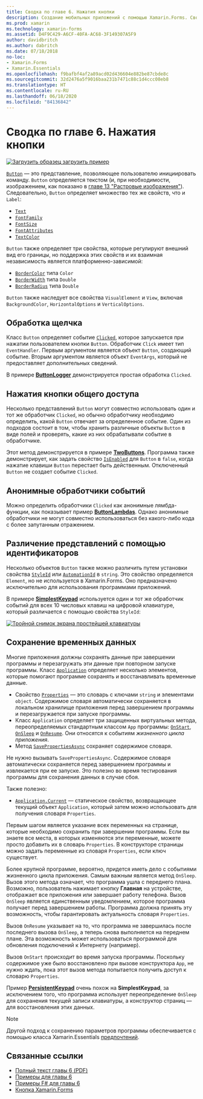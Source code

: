 ```yaml
---
title: Сводка по главе 6. Нажатия кнопки
description: Создание мобильных приложений с помощью Xamarin.Forms. Сводка по главе 6. Нажатия кнопки
ms.prod: xamarin
ms.technology: xamarin-forms
ms.assetid: D4F9C429-A6CF-40FA-AC68-3F149307A5F9
author: davidbritch
ms.author: dabritch
ms.date: 07/18/2018
no-loc:
- Xamarin.Forms
- Xamarin.Essentials
ms.openlocfilehash: f9bafbf4af2a89acd02d436604e882be87cbde8c
ms.sourcegitcommit: 32d2476a5f9016baa231b7471c88c1d4ccc08eb8
ms.translationtype: HT
ms.contentlocale: ru-RU
ms.lasthandoff: 06/18/2020
ms.locfileid: "84136842"
---
```

# <a name="summary-of-chapter-6-button-clicks"></a>Сводка по главе 6. Нажатия кнопки

[![Загрузить образец](~/media/shared/download.png) загрузить пример](https://github.com/xamarin/xamarin-forms-book-samples/tree/master/Chapter06)

[`Button`](xref:Xamarin.Forms.Button) — это представление, позволяющее пользователю инициировать команду. `Button` определяется текстом (и, при необходимости, изображением, как показано в [главе 13 "Растровые изображения"](chapter13.md)). Следовательно, `Button` определяет множество тех же свойств, что и `Label`:

- [`Text`](xref:Xamarin.Forms.Button.Text)
- [`FontFamily`](xref:Xamarin.Forms.Button.FontFamily)
- [`FontSize`](xref:Xamarin.Forms.Button.FontSize)
- [`FontAttributes`](xref:Xamarin.Forms.Button.FontAttributes)
- [`TextColor`](xref:Xamarin.Forms.Button.TextColor)

`Button` также определяет три свойства, которые регулируют внешний вид его границы, но поддержка этих свойств и их взаимная независимость является платформенно-зависимой:

- [`BorderColor`](xref:Xamarin.Forms.Button.BorderColor) типа `Color`
- [`BorderWidth`](xref:Xamarin.Forms.Button.BorderWidth) типа `Double`
- [`BorderRadius`](xref:Xamarin.Forms.Button.BorderRadius) типа `Double`

`Button` также наследует все свойства `VisualElement` и `View`, включая `BackgroundColor`, `HorizontalOptions` и `VerticalOptions`.

## <a name="processing-the-click"></a>Обработка щелчка

Класс `Button` определяет событие [`Clicked`](xref:Xamarin.Forms.Button.Clicked), которое запускается при нажатии пользователем кнопки `Button`. Обработчик `Click` имеет тип `EventHandler`. Первым аргументом является объект `Button`, создающий событие. Вторым аргументом является объект `EventArgs`, который не предоставляет дополнительных сведений.

В примере [**ButtonLogger**](https://github.com/xamarin/xamarin-forms-book-samples/tree/master/Chapter06/ButtonLogger) демонстрируется простая обработка `Clicked`.

## <a name="sharing-button-clicks"></a>Нажатия кнопки общего доступа

Несколько представлений `Button` могут совместно использовать один и тот же обработчик `Clicked`, но обычно обработчику необходимо определить, какой `Button` отвечает за определенное событие. Один из подходов состоит в том, чтобы хранить различные объекты `Button` в виде полей и проверять, какие из них обрабатывали событие в обработчике.

Этот метод демонстрируется в примере [**TwoButtons**](https://github.com/xamarin/xamarin-forms-book-samples/tree/master/Chapter06/TwoButtons). Программа также демонстрирует, как задать свойство [`IsEnabled`](xref:Xamarin.Forms.VisualElement.IsEnabled) для `Button` в `false`, когда нажатие клавиши `Button` перестает быть действенным. Отключенный `Button` не создает событие `Clicked`.

## <a name="anonymous-event-handlers"></a>Анонимные обработчики событий

Можно определить обработчики `Clicked` как анонимные лямбда-функции, как показывает пример [**ButtonLambdas**](https://github.com/xamarin/xamarin-forms-book-samples/tree/master/Chapter06/ButtonLambdas). Однако анонимные обработчики не могут совместно использоваться без какого-либо кода с более запутанным отражением.

## <a name="distinguishing-views-with-ids"></a>Различение представлений с помощью идентификаторов

Несколько объектов `Button` также можно различить путем установки свойства [`StyleId`](xref:Xamarin.Forms.Element.StyleId) или [`AutomationId`](xref:Xamarin.Forms.Element.AutomationId) в `string`. Это свойство определяется `Element`, но не используется в Xamarin.Forms. Оно предназначено исключительно для использования программами приложений.

В примере [**SimplestKeypad**](https://github.com/xamarin/xamarin-forms-book-samples/tree/master/Chapter06/SimplestKeypad) используется один и тот же обработчик событий для всех 10 числовых клавиш на цифровой клавиатуре, который различается с помощью свойства `StyleId`:

[![Тройной снимок экрана простейшей клавиатуры](images/ch06fg04-small.png "Calculator")](images/ch06fg04-large.png#lightbox "Calculator")

## <a name="saving-transient-data"></a>Сохранение временных данных

Многие приложения должны сохранять данные при завершении программы и перезагружать эти данные при повторном запуске программы. Класс [`Application`](xref:Xamarin.Forms.Application) определяет несколько элементов, которые помогают программе сохранять и восстанавливать временные данные.

- Свойство [`Properties`](xref:Xamarin.Forms.Application.Properties) — это словарь с ключами `string` и элементами `object`. Содержимое словаря автоматически сохраняется в локальном хранилище приложения перед завершением программы и перезагружается при запуске программы.
- Класс `Application` определяет три защищенных виртуальных метода, переопределяемых стандартным классом `App` программы: [`OnStart`](xref:Xamarin.Forms.Application.OnStart), [`OnSleep`](xref:Xamarin.Forms.Application.OnSleep) и [`OnResume`](xref:Xamarin.Forms.Application.OnResume). Они относятся к событиям *жизненного цикла приложения*.
- Метод [`SavePropertiesAsync`](xref:Xamarin.Forms.Application.SavePropertiesAsync) сохраняет содержимое словаря.

Не нужно вызывать `SavePropertiesAsync`. Содержимое словаря автоматически сохраняется перед завершением программы и извлекается при ее запуске. Это полезно во время тестирования программы для сохранения данных в случае сбоя.

Также полезно:

- [`Application.Current`](xref:Xamarin.Forms.Application.Current) — статическое свойство, возвращающее текущий объект `Application`, который затем можно использовать для получения словаря `Properties`.

Первым шагом является указание всех переменных на странице, которые необходимо сохранить при завершении программы. Если вы знаете все места, в которых изменяются эти переменные, можете просто добавить их в словарь `Properties`. В конструкторе страницы можно задать переменные из словаря `Properties`, если ключ существует.

Более крупной программе, вероятно, придется иметь дело с событиями жизненного цикла приложения. Самым важным является метод `OnSleep`. Вызов этого метода означает, что программа ушла с переднего плана. Возможно, пользователь нажимает кнопку **Главная** на устройстве, отображает все приложения или завершает работу телефона. Вызов `OnSleep` является единственным уведомлением, которое программа получает перед завершением работы. Программа должна принять эту возможность, чтобы гарантировать актуальность словаря `Properties`.

Вызов `OnResume` указывает на то, что программа не завершилась после последнего вызова `OnSleep`, а теперь снова выполняется на переднем плане. Эта возможность может использоваться программой для обновления подключений к Интернету (например).

Вызов `OnStart` происходит во время запуска программы. Поскольку содержимое уже было восстановлено при вызове конструктора `App`, не нужно ждать, пока этот вызов метода попытается получить доступ к словарю `Properties`.

Пример [**PersistentKeypad**](https://github.com/xamarin/xamarin-forms-book-samples/tree/master/Chapter06/PersistentKeypad) очень похож на **SimplestKeypad**, за исключением того, что программа использует переопределение `OnSleep` для сохранения текущей записи клавиатуры, а конструктор страниц — для восстановления этих данных.

> [!NOTE]
> Другой подход к сохранению параметров программы обеспечивается с помощью класса Xamarin.Essentials [предпочтений](~/essentials/preferences.md).

## <a name="related-links"></a>Связанные ссылки

- [Полный текст главы 6 (PDF)](https://download.xamarin.com/developer/xamarin-forms-book/XamarinFormsBook-Ch06-Apr2016.pdf)
- [Примеры для главы 6](https://github.com/xamarin/xamarin-forms-book-samples/tree/master/Chapter06)
- [Примеры F# для главы 6](https://github.com/xamarin/xamarin-forms-book-samples/tree/master/Chapter06/FS)
- [Кнопка Xamarin.Forms](~/xamarin-forms/user-interface/button.md)
